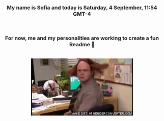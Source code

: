 


<div align="center">
<h3 >My name is Sofia and today is Saturday, 4 September, 11:54 GMT-4</h3><br>
<h3 >For now, me and my personalities are working to create a fun Readme 👋
</h3><br>
<img src='img/dwight.gif' alt='working...'/>
</div>
